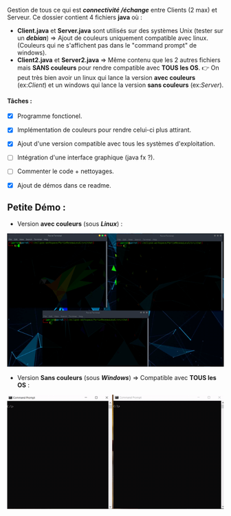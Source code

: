 Gestion de tous ce qui est ***connectivité /échange*** entre Clients (2 max) et Serveur.
Ce dossier contient 4 fichiers **java** où :
- **Client.java** et **Server.java** sont utilisés sur des systèmes Unix (tester sur un ***debian***) => Ajout de couleurs uniquement compatible avec linux. (Couleurs qui ne s'affichent pas dans le "command prompt" de windows).
- **Client2.java** et **Server2.java** => Même contenu que les 2 autres fichiers mais **SANS couleurs** pour rendre compatible avec **TOUS les OS**.
:point_right: On peut très bien avoir un linux qui lance la version **avec couleurs** (ex:*Client*) et un windows qui lance la version **sans couleurs** (ex:*Server*).
#### Tâches :
- [x] Programme fonctionel.
- [x] Implémentation de couleurs pour rendre celui-ci plus attirant.
- [x] Ajout d'une version compatible avec tous les systèmes d'exploitation.
- [ ] Intégration d'une interface graphique (java fx ?).
- [ ] Commenter le code + nettoyages.
- [x] Ajout de démos dans ce readme.


## Petite Démo :
- Version **avec couleurs** (sous ***Linux***) :

![](img/linuxLinux.gif)

- Version **Sans couleurs** (sous ***Windows***) => Compatible avec **TOUS les OS** :

![](img/winWin.gif)
